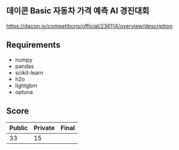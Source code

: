 ## 데이콘 Basic 자동차 가격 예측 AI 경진대회
https://dacon.io/competitions/official/236114/overview/description

## Requirements
- numpy
- pandas
- scikit-learn
- h2o
- lightgbm
- optuna

## Score
|Public|Private|Final|
|------|-------|-----|
|33|15||
